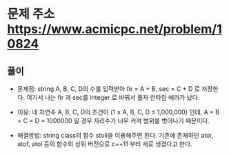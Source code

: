 # 문제 주소 https://www.acmicpc.net/problem/10824

## 풀이

- 문제점: string A, B, C, D의 수를 입력받아 fir = A + B, sec = C + D 로 저장한다. 여기서 나는 fir 과 sec를 integer 로 바꿔서 풀자 런타임 에러가 났다.

- 이유: 네 자연수 A, B, C, D의 조건이 (1 ≤ A, B, C, D ≤ 1,000,000) 인데, A = B = C = D = 1000000 일 경우 자리수가 너무 커져 범위를 벗어나기 때문이다.

- 해결방법: string class의 함수 stoll을 이용해주면 된다. 기존에 존재하던 atoi, atof, atol 등의 함수의 상위 버전으로 c++11 부터 새로 생겼다고 한다.
